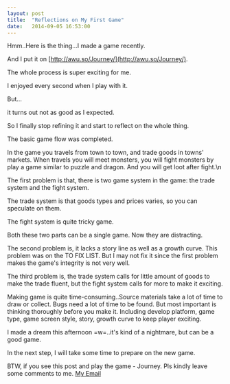 ```yaml
---
layout: post
title:  "Reflections on My First Game"
date:   2014-09-05 16:53:00
---
```


Hmm..Here is the thing...I made a game recently.

And I put it on [http://awu.so/Journey/](http://awu.so/Journey/).

The whole process is super exciting for me.

I enjoyed every second when I play with it.

But...

it turns out not as good as I expected.

So I finally stop refining it and start to reflect on the whole thing.<br />

The basic game flow was completed.

In the game you travels from town to town, and trade goods in towns' markets. When travels you will meet monsters, you will fight monsters by play a game similar to puzzle and dragon. And you will get loot after fight.\n

The first problem is that, there is two game system in the game: the trade system and the fight system.

The trade system is that goods types and prices varies, so you can speculate on them.

The fight system is quite tricky game.

Both these two parts can be a single game. Now they are distracting.<br />

The second problem is, it lacks a story line as well as a growth curve. This problem was on the TO FIX LIST. But I may not fix it since the first problem makes the game's integrity is not very well.<br />

The third problem is, the trade system calls for little amount of goods to make the trade fluent, but the fight system calls for more to make it exciting.<br />

Making game is quite time-consuming..Source materials take a lot of time to draw or collect. Bugs need a lot of time to be found.
But most important is thinking thoroughly before you make it.
Including develop platform, game type, game screen style, story, growth curve to keep player exciting.<br />

I made a dream this afternoon =w=..it's kind of a nightmare, but can be a good game.

In the next step, I will take some time to prepare on the new game.

BTW, if you see this post and play the game - Journey. Pls kindly leave some comments to me.
[My Email](mailto:katrinaxxy@gmail.com)